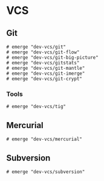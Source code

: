 # VCS

## Git

```ShellSession
# emerge "dev-vcs/git"
# emerge "dev-vcs/git-flow"
# emerge "dev-vcs/git-big-picture"
# emerge "dev-vcs/gitstats"
# emerge "dev-vcs/git-mantle"
# emerge "dev-vcs/git-imerge"
# emerge "dev-vcs/git-crypt"
```

### Tools

```ShellSession
# emerge "dev-vcs/tig"
```

## Mercurial

```ShellSession
# emerge "dev-vcs/mercurial"
```

## Subversion

```ShellSession
# emerge "dev-vcs/subversion"
```
